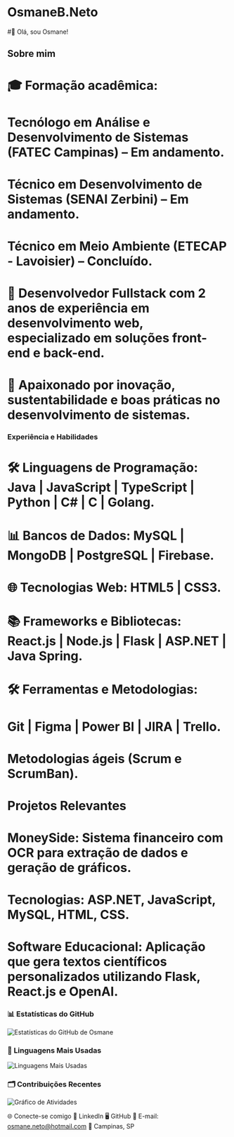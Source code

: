 # OsmaneB.Neto

#👋 Olá, sou Osmane!

## Sobre mim
# 🎓 Formação acadêmica:
# Tecnólogo em Análise e Desenvolvimento de Sistemas (FATEC Campinas) – Em andamento.
# Técnico em Desenvolvimento de Sistemas (SENAI Zerbini) – Em andamento.
# Técnico em Meio Ambiente (ETECAP - Lavoisier) – Concluído.
# 💼 Desenvolvedor Fullstack com 2 anos de experiência em desenvolvimento web, especializado em soluções front-end e back-end.
# 🌱 Apaixonado por inovação, sustentabilidade e boas práticas no desenvolvimento de sistemas.


### Experiência e Habilidades
# 🛠️ Linguagens de Programação: Java | JavaScript | TypeScript | Python | C# | C | Golang.
# 📊 Bancos de Dados: MySQL | MongoDB | PostgreSQL | Firebase.
# 🌐 Tecnologias Web: HTML5 | CSS3.
# 📚 Frameworks e Bibliotecas: React.js | Node.js | Flask | ASP.NET | Java Spring.
# 🛠️ Ferramentas e Metodologias:
# Git | Figma | Power BI | JIRA | Trello.
# Metodologias ágeis (Scrum e ScrumBan).
# Projetos Relevantes
# MoneySide: Sistema financeiro com OCR para extração de dados e geração de gráficos.
# Tecnologias: ASP.NET, JavaScript, MySQL, HTML, CSS.
# Software Educacional: Aplicação que gera textos científicos personalizados utilizando Flask, React.js e OpenAI.

### 📊 Estatísticas do GitHub

![Estatísticas do GitHub de Osmane](https://github-readme-stats.vercel.app/api?username=OsmaneNeto&show_icons=true&theme=radical)

### 🚀 Linguagens Mais Usadas

![Linguagens Mais Usadas](https://github-readme-stats.vercel.app/api/top-langs/?username=OsmaneNeto&layout=compact&theme=radical)

### 🗂️ Contribuições Recentes

![Gráfico de Atividades](https://github-readme-activity-graph.vercel.app/graph?username=OsmaneNeto&theme=radical)



🌐 Conecte-se comigo
💼 LinkedIn
🖥️ GitHub
📧 E-mail: osmane.neto@hotmail.com
📍 Campinas, SP
